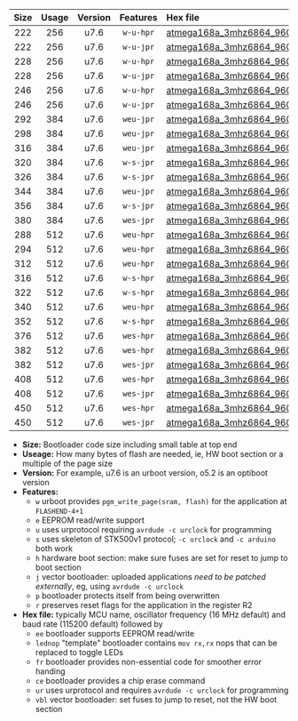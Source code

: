 |Size|Usage|Version|Features|Hex file|
|:-:|:-:|:-:|:-:|:--|
|222|256|u7.6|`w-u-hpr`|[atmega168a_3mhz6864_9600bps_ur.hex](https://raw.githubusercontent.com/stefanrueger/urboot/main//atmega168a_3mhz6864_9600bps_ur.hex)|
|222|256|u7.6|`w-u-jpr`|[atmega168a_3mhz6864_9600bps_ur_vbl.hex](https://raw.githubusercontent.com/stefanrueger/urboot/main//atmega168a_3mhz6864_9600bps_ur_vbl.hex)|
|228|256|u7.6|`w-u-hpr`|[atmega168a_3mhz6864_9600bps_lednop_ur.hex](https://raw.githubusercontent.com/stefanrueger/urboot/main//atmega168a_3mhz6864_9600bps_lednop_ur.hex)|
|228|256|u7.6|`w-u-jpr`|[atmega168a_3mhz6864_9600bps_lednop_ur_vbl.hex](https://raw.githubusercontent.com/stefanrueger/urboot/main//atmega168a_3mhz6864_9600bps_lednop_ur_vbl.hex)|
|246|256|u7.6|`w-u-hpr`|[atmega168a_3mhz6864_9600bps_lednop_fr_ur.hex](https://raw.githubusercontent.com/stefanrueger/urboot/main//atmega168a_3mhz6864_9600bps_lednop_fr_ur.hex)|
|246|256|u7.6|`w-u-jpr`|[atmega168a_3mhz6864_9600bps_lednop_fr_ur_vbl.hex](https://raw.githubusercontent.com/stefanrueger/urboot/main//atmega168a_3mhz6864_9600bps_lednop_fr_ur_vbl.hex)|
|292|384|u7.6|`weu-jpr`|[atmega168a_3mhz6864_9600bps_ee_ur_vbl.hex](https://raw.githubusercontent.com/stefanrueger/urboot/main//atmega168a_3mhz6864_9600bps_ee_ur_vbl.hex)|
|298|384|u7.6|`weu-jpr`|[atmega168a_3mhz6864_9600bps_ee_lednop_ur_vbl.hex](https://raw.githubusercontent.com/stefanrueger/urboot/main//atmega168a_3mhz6864_9600bps_ee_lednop_ur_vbl.hex)|
|316|384|u7.6|`weu-jpr`|[atmega168a_3mhz6864_9600bps_ee_lednop_fr_ur_vbl.hex](https://raw.githubusercontent.com/stefanrueger/urboot/main//atmega168a_3mhz6864_9600bps_ee_lednop_fr_ur_vbl.hex)|
|320|384|u7.6|`w-s-jpr`|[atmega168a_3mhz6864_9600bps_vbl.hex](https://raw.githubusercontent.com/stefanrueger/urboot/main//atmega168a_3mhz6864_9600bps_vbl.hex)|
|326|384|u7.6|`w-s-jpr`|[atmega168a_3mhz6864_9600bps_lednop_vbl.hex](https://raw.githubusercontent.com/stefanrueger/urboot/main//atmega168a_3mhz6864_9600bps_lednop_vbl.hex)|
|344|384|u7.6|`weu-jpr`|[atmega168a_3mhz6864_9600bps_ee_lednop_fr_ce_ur_vbl.hex](https://raw.githubusercontent.com/stefanrueger/urboot/main//atmega168a_3mhz6864_9600bps_ee_lednop_fr_ce_ur_vbl.hex)|
|356|384|u7.6|`w-s-jpr`|[atmega168a_3mhz6864_9600bps_lednop_fr_vbl.hex](https://raw.githubusercontent.com/stefanrueger/urboot/main//atmega168a_3mhz6864_9600bps_lednop_fr_vbl.hex)|
|380|384|u7.6|`wes-jpr`|[atmega168a_3mhz6864_9600bps_ee_vbl.hex](https://raw.githubusercontent.com/stefanrueger/urboot/main//atmega168a_3mhz6864_9600bps_ee_vbl.hex)|
|288|512|u7.6|`weu-hpr`|[atmega168a_3mhz6864_9600bps_ee_ur.hex](https://raw.githubusercontent.com/stefanrueger/urboot/main//atmega168a_3mhz6864_9600bps_ee_ur.hex)|
|294|512|u7.6|`weu-hpr`|[atmega168a_3mhz6864_9600bps_ee_lednop_ur.hex](https://raw.githubusercontent.com/stefanrueger/urboot/main//atmega168a_3mhz6864_9600bps_ee_lednop_ur.hex)|
|312|512|u7.6|`weu-hpr`|[atmega168a_3mhz6864_9600bps_ee_lednop_fr_ur.hex](https://raw.githubusercontent.com/stefanrueger/urboot/main//atmega168a_3mhz6864_9600bps_ee_lednop_fr_ur.hex)|
|316|512|u7.6|`w-s-hpr`|[atmega168a_3mhz6864_9600bps.hex](https://raw.githubusercontent.com/stefanrueger/urboot/main//atmega168a_3mhz6864_9600bps.hex)|
|322|512|u7.6|`w-s-hpr`|[atmega168a_3mhz6864_9600bps_lednop.hex](https://raw.githubusercontent.com/stefanrueger/urboot/main//atmega168a_3mhz6864_9600bps_lednop.hex)|
|340|512|u7.6|`weu-hpr`|[atmega168a_3mhz6864_9600bps_ee_lednop_fr_ce_ur.hex](https://raw.githubusercontent.com/stefanrueger/urboot/main//atmega168a_3mhz6864_9600bps_ee_lednop_fr_ce_ur.hex)|
|352|512|u7.6|`w-s-hpr`|[atmega168a_3mhz6864_9600bps_lednop_fr.hex](https://raw.githubusercontent.com/stefanrueger/urboot/main//atmega168a_3mhz6864_9600bps_lednop_fr.hex)|
|376|512|u7.6|`wes-hpr`|[atmega168a_3mhz6864_9600bps_ee.hex](https://raw.githubusercontent.com/stefanrueger/urboot/main//atmega168a_3mhz6864_9600bps_ee.hex)|
|382|512|u7.6|`wes-hpr`|[atmega168a_3mhz6864_9600bps_ee_lednop.hex](https://raw.githubusercontent.com/stefanrueger/urboot/main//atmega168a_3mhz6864_9600bps_ee_lednop.hex)|
|382|512|u7.6|`wes-jpr`|[atmega168a_3mhz6864_9600bps_ee_lednop_vbl.hex](https://raw.githubusercontent.com/stefanrueger/urboot/main//atmega168a_3mhz6864_9600bps_ee_lednop_vbl.hex)|
|408|512|u7.6|`wes-hpr`|[atmega168a_3mhz6864_9600bps_ee_lednop_fr.hex](https://raw.githubusercontent.com/stefanrueger/urboot/main//atmega168a_3mhz6864_9600bps_ee_lednop_fr.hex)|
|408|512|u7.6|`wes-jpr`|[atmega168a_3mhz6864_9600bps_ee_lednop_fr_vbl.hex](https://raw.githubusercontent.com/stefanrueger/urboot/main//atmega168a_3mhz6864_9600bps_ee_lednop_fr_vbl.hex)|
|450|512|u7.6|`wes-hpr`|[atmega168a_3mhz6864_9600bps_ee_lednop_fr_ce.hex](https://raw.githubusercontent.com/stefanrueger/urboot/main//atmega168a_3mhz6864_9600bps_ee_lednop_fr_ce.hex)|
|450|512|u7.6|`wes-jpr`|[atmega168a_3mhz6864_9600bps_ee_lednop_fr_ce_vbl.hex](https://raw.githubusercontent.com/stefanrueger/urboot/main//atmega168a_3mhz6864_9600bps_ee_lednop_fr_ce_vbl.hex)|

- **Size:** Bootloader code size including small table at top end
- **Useage:** How many bytes of flash are needed, ie, HW boot section or a multiple of the page size
- **Version:** For example, u7.6 is an urboot version, o5.2 is an optiboot version
- **Features:**
  + `w` urboot provides `pgm_write_page(sram, flash)` for the application at `FLASHEND-4+1`
  + `e` EEPROM read/write support
  + `u` uses urprotocol requiring `avrdude -c urclock` for programming
  + `s` uses skeleton of STK500v1 protocol; `-c urclock` and `-c arduino` both work
  + `h` hardware boot section: make sure fuses are set for reset to jump to boot section
  + `j` vector bootloader: uploaded applications *need to be patched externally*, eg, using `avrdude -c urclock`
  + `p` bootloader protects itself from being overwritten
  + `r` preserves reset flags for the application in the register R2
- **Hex file:** typically MCU name, oscillator frequency (16 MHz default) and baud rate (115200 default) followed by
  + `ee` bootloader supports EEPROM read/write
  + `lednop` "template" bootloader contains `mov rx,rx` nops that can be replaced to toggle LEDs
  + `fr` bootloader provides non-essential code for smoother error handing
  + `ce` bootloader provides a chip erase command
  + `ur` uses urprotocol and requires `avrdude -c urclock` for programming
  + `vbl` vector bootloader: set fuses to jump to reset, not the HW boot section
